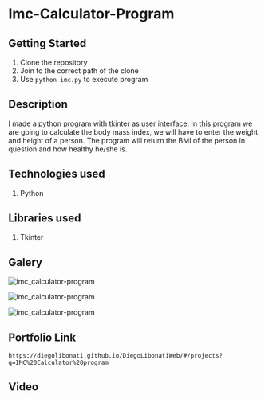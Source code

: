 # Imc-Calculator-Program

## Getting Started

1. Clone the repository
2. Join to the correct path of the clone
3. Use `python imc.py` to execute program

## Description

I made a python program with tkinter as user interface. In this program we are going to calculate the body mass index, we will have to enter the weight and height of a person. The program will return the BMI of the person in question and how healthy he/she is.

## Technologies used

1. Python

## Libraries used

1. Tkinter

## Galery

![imc_calculator-program](https://raw.githubusercontent.com/DiegoLibonati/DiegoLibonatiWeb/main/data/projects/Python/Imagenes/imc_calculator-0.jpg)

![imc_calculator-program](https://raw.githubusercontent.com/DiegoLibonati/DiegoLibonatiWeb/main/data/projects/Python/Imagenes/imc_calculator-1.jpg)

![imc_calculator-program](https://raw.githubusercontent.com/DiegoLibonati/DiegoLibonatiWeb/main/data/projects/Python/Imagenes/imc_calculator-2.jpg)

## Portfolio Link

`https://diegolibonati.github.io/DiegoLibonatiWeb/#/projects?q=IMC%20Calculator%20program`

## Video
